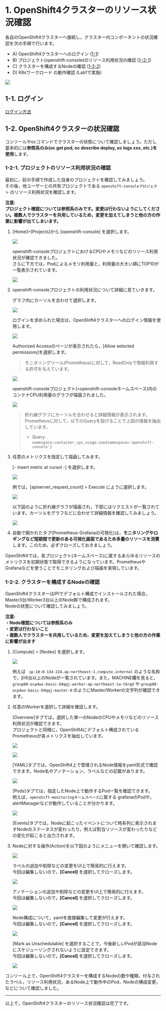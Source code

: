 # 1. OpenShift4クラスターのリソース状況確認
各自のOpenShift4クラスターへ接続し，クラスター内コンポーネントの状況確認を次の手順で行います。  
- A) OpenShift4クラスターへのログイン ([1-1](#1-1-ログイン))
- B) プロジェクト(openshift-console)のリソース利用状況の確認 ([1−2-1](#1-2-1-プロジェクトのリソース利用状況の確認))
- C) クラスターを構成するNodeの確認 ([1-2-2](#1-2-2-クラスターを構成するnodeの確認))
- D) K8sワークロード の動作確認 (Lab1で実施)

![](images/ocp4-Lab1-2_overview.png)

## 1-1. ログイン
[ログイン方法](../Lab1/1_ocp4-tour.md#2-2.-OpenShift4へのログイン)


## 1-2. OpenShift4クラスターの状況確認
コンソールやocコマンドでクラスターの状態について確認しましょう。ただし基本的には**参照系のみ(oc get pod, oc describe deploy, oc logs xxx, etc.)を使用**します。


### 1-2-1. プロジェクトのリソース利用状況の確認
最初に，前の手順で作成した自身のプロジェクトを確認してみましょう。  
その後，他ユーザーとの共有プロジェクトである `openshift-consoleプロジェクト` のリソース利用状況を確認します。

**注意:**  
**プロジェクト確認については参照系のみです。変更は行わないようにしてください。複数人でクラスターを共用しているため，変更を加えてしまうと他の方の作業に影響が出てしまいます。**  


1. [Home]>[Projects]から [openshift-console] を選択します。

    ![](images/ocp4-console-project-openshift-console_4.2.png)

    openshift-consoleプロジェクトにおけるCPUやメモリなどのリソース利用状況が確認できました。  
    さらに下方では，Podによるメモリ利用量と，利用量の大きい順にTOP10が一覧表示されています。  

    ![](images/ocp4-console-project-openshift-console-status_4.2.png)
  
2. openshift-consoleプロジェクトの利用状況について詳細に見ていきます。

    グラフ内にカーソルを合わせて選択します。

    ![](images/ocp4-console-project-openshift-console-status-next_4.2.png)

    ログインを求められた場合は，OpenShift4クラスターへのログイン情報を使用します。  

    ![](images/ocp4-console-project-openshift-console-status-login.png)

    Authorized Accessのページが表示されたら，[Allow selected permissions]を選択します。
    >モニタリングツール(Prometheus)に対して，ReadOnlyで情報利用する許可を与えています。

    ![](images/ocp4-console-project-openshift-console-status-allow.png)

    openshift-consoleプロジェクト(=openshift-consoleネームスペース)内のコンテナCPU利用量のグラフが描画されました。

    ![](images/ocp4-console-project-openshift-console-status-prometheus.png)

    >折れ線グラフにカーソルを合わせると詳細情報が表示されます。
    >Prometheusに対して，以下のQueryを投げることで上図の情報を抽出しています。
    > - Query: 
    `namespace:container_cpu_usage:sum{namespace='openshift-console'}`
3. 任意のメトリクスを指定して描画してみます。

    [- insert metric at cursol -] を選択します。  

    ![](images/ocp4-console-project-openshift-console-status-prometheus-add-1.png)

    例では，[apiserver_request_count] > Execute にように選択します。  

    ![](images/ocp4-console-project-openshift-console-status-prometheus-add-2.png)  

    以下図のように折れ線グラフが描画され，下部にはリクエストが一覧されています。カーソルをグラフなどに合わせて詳細情報を確認してみましょう。  

    ![](images/ocp4-console-project-openshift-console-status-prometheus-add-3.png)  

4. 自動で開かれたタブ(Prometheus-Grafanaの可視化)は，**モニタリングやロギングなど短期間で更新のある可視化画面であるため多量のリソースを消費**します。このため，必ずクローズしておきましょう。

OpenShift4では，各プロジェクト(ネームスペース)に属するあらゆるリソースのメトリクスを初期状態で取得できるようになっています。PrometheusやGrafanaなどを使うことでモニタリングおよび描画を実現しています。

### 1-2-2. クラスターを構成するNodeの確認
OpenShift4クラスターはIPIでデフォルト構成でインストールされた場合，Master3台/Worker3台以上のNode群で構成されます。  
Nodeの状態について確認してみましょう。

**注意:**  
**・Node確認については参照系のみ**  
**・変更は行わないこと**  
**・複数人でクラスターを共用しているため，変更を加えてしまうと他の方の作業に影響が出ます**  

1. [Compute] > [Nodes] を選択します。

    ![](images/ocp4-compute-nodes_4.2.png)

    例えば `
ip-10-0-134-224.ap-northeast-1.compute.internal` のような名称で，計6台以上のNodeが一覧されています。また，MACHINE欄を見ると，`
group00-ocp4ws-basic-b9qqj-worker-ap-northeast-1a-t6rgd` や `group00-ocp4ws-basic-b9qqj-master-0` のようにMaster/Workerの文字列が確認できます。

2. 任意のWorkerを選択して詳細を確認します。

    [Overview]タブでは，選択した単一のNodeのCPUやメモリなどのリソース利用状況が確認できます。  
    プロジェクトと同様に，OpenShift4にデフォルト構成されているPrometheusが各メトリクスを抽出しています。
    
    ![](images/ocp4-compute-nodes-worker_overview＿4.2−1.png)

    ![](images/ocp4-compute-nodes-worker_overview＿4.2−2.png)

    [YAML]タブでは，OpenShift4上で管理されるNode情報をyaml形式で確認できます。Node名やアノテーション，ラベルなどの記載があります。
    
    ![](images/ocp4-compute-nodes-worker_yaml_rect_4.2.png)
    
    [Pods]タブでは，指定したNode上で動作するPod一覧を確認できます。  
    例えば，`openshift-monitoringネームスペース`に属する grafanaのPodや，alertManagerなどが動作していることが分かります。
    
    ![](images/ocp4-compute-nodes-worker_pod_4.2.png)
    
    [Events]タブでは，Nodeに起こったイベントについて時系列に表示されますNodeのステータスが変わったり，例えば割当リソースが変わったりなどの変化が起こると出力されます。
    
3. Nodeに対する操作(Action)を以下図のようにメニューを開いて確認します。
    
    ![](images/ocp4-compute-nodes-worker_action_4.2.png)  

    ラベルの追加や削除などの変更をUI上で簡易的に行えます。  
    今回は編集しないので，**[Cancel]** を選択してクローズします。  

    ![](images/ocp4-compute-nodes-edit-label_4.2.png)  

    アノテーションの追加や削除などの変更をUI上で簡易的に行えます。  
    今回は編集しないので，**[Cancel]** を選択してクローズします。  

    ![](images/ocp4-compute-nodes-edit-annotation.png)  

    Node構成について，yamlを直接編集して変更が行えます。  
    今回は編集しないので，**[Cancel]** を選択してクローズします。  

    ![](images/ocp4-compute-nodes-edit-node.png)  
    
    [Mark as Unschedulable] を選択することで，今後新しいPodが該当Nodeにスケジューリングされないように設定できます。  
    今回は編集しないので，**[Cancel]** を選択してクローズします。  

    ![](images/ocp4-compute-nodes-unschedulable.png)  

コンソール上で，OpenShift4クラスターを構成するNodeの数や種類，付与されたラベル，リソース利用状況，あるNode上で動作中のPod，Nodeの構成変更，などについて確認しました。

---
以上で，OpenShift4クラスターのリソース状況確認は完了です。

